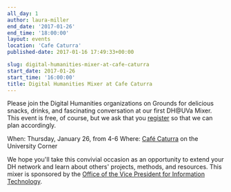 ```yaml
---
all_day: 1
author: laura-miller
end_date: '2017-01-26'
end_time: '18:00:00'
layout: events
location: 'Cafe Caturra'
published-date: 2017-01-16 17:49:33+00:00

slug: digital-humanities-mixer-at-cafe-caturra
start_date: 2017-01-26
start_time: '16:00:00'
title: Digital Humanities Mixer at Cafe Caturra
---
```


Please join the Digital Humanities organizations on Grounds for delicious snacks, drinks, and fascinating conversation at our first DH@UVa Mixer.  This event is free, of course, but we ask that you [register](https://pages.shanti.virginia.edu/DHUVA_Conference_9-16/) so that we can plan accordingly.

When: Thursday, January 26, from 4-6
Where: [Café Caturra](http://cafecaturra.com/) on the University Corner

We hope you'll take this convivial occasion as an opportunity to extend your DH network and learn about others' projects, methods, and resources. This mixer is sponsored by the [Office of the Vice President for Information Technology](https://vpit.virginia.edu/).
